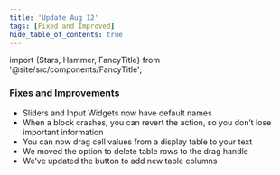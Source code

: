 ```yaml
---
title: 'Update Aug 12'
tags: [Fixed and Improved]
hide_table_of_contents: true
---
```


import {Stars, Hammer, FancyTitle} from '@site/src/components/FancyTitle';

### <FancyTitle icon={Hammer}>Fixes and Improvements</FancyTitle>

- Sliders and Input Widgets now have default names
- When a block crashes, you can revert the action, so you don’t lose important information
- You can now drag cell values from a display table to your text
- We moved the option to delete table rows to the drag handle
- We’ve updated the button to add new table columns
